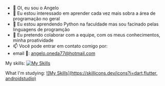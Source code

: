 - 👋 OI, eu sou o Angelo  
- 👀 Eu estou interessado em aprender cada vez mais sobra a área de programação no geral
- 🌱 Eu estou aprendendo Python na faculdade mas sou facinado pelas linguagens de programção 
- 💞️ Eu pretendo colaborar com a equipe, com os meus conhecimentos, minha proatividade
- 📫 Você pode entrar em contato comigo por:
-   email 📧: angelo.oneda77@hotmail.com

My skills:
[![My Skills](https://skillicons.dev/icons?i=js,html,css,bootstrap,py,php)](https://skillicons.dev)

What I'm studying:
[![My Skills](https://skillicons.dev/icons?i=dart,flutter, androidstudio)](https://skillicons.dev)
